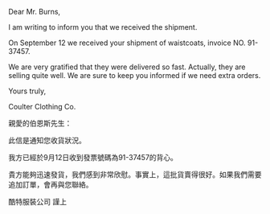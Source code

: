 Dear Mr. Burns,

I am writing to inform you that we received the shipment.

On September 12 we received your shipment of waistcoats, invoice NO.
91-37457.

We are very gratified that they were delivered so fast. Actually, they
are selling quite well. We are sure to keep you informed if we need
extra orders.

Yours truly,

Coulter Clothing Co.

親愛的伯恩斯先生：

此信是通知您收貨狀況。

我方已經於9月12日收到發票號碼為91-37457的背心。

貴方能夠迅速發貨，我們感到非常欣慰。事實上，這批貨賣得很好。如果我們需要追加訂單，會再與您聯絡。

酷特服裝公司 謹上
